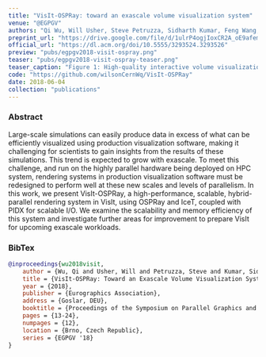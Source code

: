 ```yaml
---
title: "VisIt-OSPRay: toward an exascale volume visualization system"
venue: "@EGPGV"
authors: "Qi Wu, Will Usher, Steve Petruzza, Sidharth Kumar, Feng Wang, Ingo Wald, Valerio Pascucci, and Charles D. Hansen"
preprint_url: "https://drive.google.com/file/d/1ulrP4ogjIoxCR2A_oE9afemqhyK04lLA/view?usp=sharing"
official_url: "https://dl.acm.org/doi/10.5555/3293524.3293526"
preview: "pubs/egpgv2018-visit-ospray.png"
teaser: "pubs/egpgv2018-visit-ospray-teaser.png"
teaser_caption: "Figure 1: High-quality interactive volume visualization using VisIt-OSPRay: a) volume rendering of O2 concentration inside a combustion chamber; b) volume rendering of the Richtmyer-Meshkov Instability; c) visualization of a supernova simulation; d) visualization of the aneurysm dataset using volume rendering and streamlines; e) scalable volume rendering of the 966GB DNS data on 64 Stampede2 Intel® Xeon Phi™ Knight's Landing nodes."
code: "https://github.com/wilsonCernWq/VisIt-OSPRay"
date: 2018-06-04
collection: "publications"
---
```


### Abstract

Large-scale simulations can easily produce data in excess of what can be efficiently visualized using production visualization software, making it challenging for scientists to gain insights from the results of these simulations. This trend is expected to grow with exascale. To meet this challenge, and run on the highly parallel hardware being deployed on HPC system, rendering systems in production visualization software must be redesigned to perform well at these new scales and levels of parallelism. In this work, we present VisIt-OSPRay, a high-performance, scalable, hybrid-parallel rendering system in VisIt, using OSPRay and IceT, coupled with PIDX for scalable I/O. We examine the scalability and memory efficiency of this system and investigate further areas for improvement to prepare VisIt for upcoming exascale workloads.

### BibTex

```bibtex
@inproceedings{wu2018visit,
    author = {Wu, Qi and Usher, Will and Petruzza, Steve and Kumar, Sidharth and Wang, Feng and Wald, Ingo and Pascucci, Valerio and Hansen, Charles D.},
    title = {VisIt-OSPRay: Toward an Exascale Volume Visualization System},
    year = {2018},
    publisher = {Eurographics Association},
    address = {Goslar, DEU},
    booktitle = {Proceedings of the Symposium on Parallel Graphics and Visualization},
    pages = {13-24},
    numpages = {12},
    location = {Brno, Czech Republic},
    series = {EGPGV '18}
}
```
